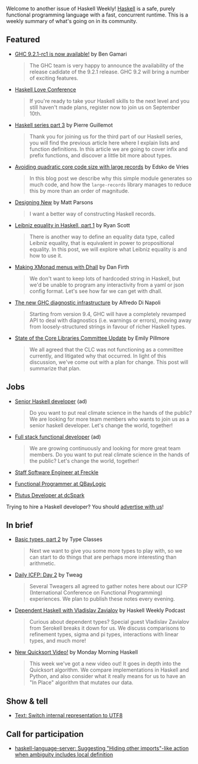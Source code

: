 Welcome to another issue of Haskell Weekly!
[Haskell](https://www.haskell.org) is a safe, purely functional programming language with a fast, concurrent runtime.
This is a weekly summary of what's going on in its community.

## Featured

-   [GHC 9.2.1-rc1 is now available!](https://discourse.haskell.org/t/ghc-9-2-1-rc1-is-now-available/2915?u=taylorfausak) by Ben Gamari
    > The GHC team is very happy to announce the availability of the
release cadidate of the 9.2.1 release. GHC 9.2 will bring a number of exciting features.

<!-- 2021-08-26 through 2021-09-09 -->
-   [Haskell Love Conference](https://haskell.love)
    > If you're ready to take your Haskell skills to the next level and you still haven't made plans, register now to join us on September 10th.

-   [Haskell series part 3](https://blog.kalvad.com/haskell-series-part-3/) by Pierre Guillemot
    > Thank you for joining us for the third part of our Haskell series, you will find the previous article here where I explain lists and function definitions. In this article we are going to cover infix and prefix functions, and discover a little bit more about types.

-   [Avoiding quadratic core code size with large records](https://well-typed.com/blog/2021/08/large-records/) by Edsko de Vries
    > In this blog post we describe why this simple module generates so much code, and how the `large-records` library manages to reduce this by more than an order of magnitude.

-   [Designing New](https://www.parsonsmatt.org/2021/08/24/designing_new.html) by Matt Parsons
    > I want a better way of constructing Haskell records.

-   [Leibniz equality in Haskell, part 1](https://ryanglscott.github.io/2021/08/22/leibniz-equality-in-haskell-part-1/) by Ryan Scott
    > There is another way to define an equality data type, called Leibniz equality, that is equivalent in power to propositional equality. In this post, we will explore what Leibniz equality is and how to use it.

-   [Making XMonad menus with Dhall](https://homotopic.tech/post/xmonad-dhall-menus.html) by Dan Firth
    > We don't want to keep lots of hardcoded string in Haskell, but we'd be unable to program any interactivity from a yaml or json config format. Let's see how far we can get with dhall.

-   [The new GHC diagnostic infrastructure](https://well-typed.com/blog/2021/08/the-new-ghc-diagnostic-infrastructure/) by Alfredo Di Napoli
    > Starting from version 9.4, GHC will have a completely revamped API to deal with diagnostics (i.e. warnings or errors), moving away from loosely-structured strings in favour of richer Haskell types.

-   [State of the Core Libraries Committee Update](https://discourse.haskell.org/t/state-of-the-core-libraries-committee-update/2911?u=taylorfausak) by Emily Pillmore
    > We all agreed that the CLC was not functioning as a committee currently, and litigated why that occurred. In light of this discussion, we've come out with a plan for change. This post will summarize that plan.

## Jobs

<!-- 2021-08-19 through 2021-10-07 -->
-   [Senior Haskell developer](https://careers.carboncloud.com/jobs/1293869-senior-haskell-developer) (ad)
    > Do you want to put real climate science in the hands of the public? We are looking for more team members who wants to join us as a senior haskell developer. Let's change the world, together!

<!-- 2021-08-19 through 2021-10-07 -->
-   [Full stack functional developer](https://careers.carboncloud.com/jobs/935115-on-site-developer-functional-programming) (ad)
    > We are growing continuously and looking for more great team members. Do you want to put real climate science in the hands of the public? Let's change the world, together!

-   [Staff Software Engineer at Freckle](https://jobs.smartrecruiters.com/Renaissance/743999767484986)

-   [Functional Programmer at QBayLogic](https://qbaylogic.com/careers/#role-rtl-engineer-functional-programmer)

-   [Plutus Developer at dcSpark](https://careers.dcspark.io/haskell-plutus-developer-47872/)

Trying to hire a Haskell developer?
You should [advertise with us](https://haskellweekly.news/advertising.html)!

## In brief

-   [Basic types, part 2](https://typeclasses.com/beginner-crash-course/basic-types-2) by Type Classes
    > Next we want to give you some more types to play with, so we can start to do things that are perhaps more interesting than arithmetic.

-   [Daily ICFP: Day 2](https://www.tweag.io/blog/2021-08-25-icfp2/) by Tweag
    > Several Tweagers all agreed to gather notes here about our ICFP (International Conference on Functional Programming) experiences. We plan to publish these notes every evening.

-   [Dependent Haskell with Vladislav Zavialov](https://haskellweekly.news/episode/51.html) by Haskell Weekly Podcast
    > Curious about dependent types? Special guest Vladislav Zavialov from Serokell breaks it down for us. We discuss comparisons to refinement types, sigma and pi types, interactions with linear types, and much more!

-   [New Quicksort Video!](https://mmhaskell.com/blog/2021/8/20/quicksort-video) by Monday Morning Haskell
    > This week we've got a new video out! It goes in depth into the Quicksort algorithm. We compare implementations in Haskell and Python, and also consider what it really means for us to have an "In Place" algorithm that mutates our data.

## Show & tell

-   [Text: Switch internal representation to UTF8](https://github.com/haskell/text/pull/365)

## Call for participation

-   [haskell-language-server: Suggesting "Hiding other imports"-like action when ambiguity includes local definition](https://github.com/haskell/haskell-language-server/issues/2114)
